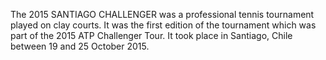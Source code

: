 The 2015 SANTIAGO CHALLENGER was a professional tennis tournament played on clay courts. It was the first edition of the tournament which was part of the 2015 ATP Challenger Tour. It took place in Santiago, Chile between 19 and 25 October 2015.
